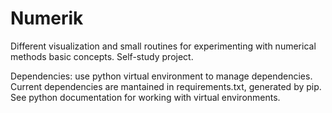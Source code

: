 # Numerik
Different visualization and small routines for experimenting with numerical methods basic concepts. Self-study project.

Dependencies:
use python virtual environment to manage dependencies.
Current dependencies are mantained in requirements.txt, generated by pip. See python documentation for working with virtual environments. 
